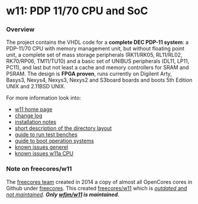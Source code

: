 # w11: PDP 11/70 CPU and SoC

### Overview
The project contains the VHDL code for a **complete DEC PDP-11 system**:
a PDP-11/70 CPU with memory management unit, but without floating point unit,
a complete set of mass storage peripherals
(RK11/RK05, RL11/RL02, RK70/RP06, TM11/TU10)
and a basic set of UNIBUS peripherals
(DL11, LP11, PC11),
and last but not least a cache and memory controllers for SRAM and PSRAM.
The design is **FPGA proven**, runs currently on
Digilent Arty, Basys3, Nexys4, Nexys3, Nexys2 and S3board boards
and boots 5th Edition UNIX and 2.11BSD UNIX. 

For more information look into:
- [w11 home page](https://wfjm.github.io/home/w11/)
- [change log](doc/CHANGELOG.md)
- [installation notes](doc/INSTALL.md)
- [short description of the directory layout](https://wfjm.github.io/home/w11/impl/dirlayout.html)
- [guide to run test benches](doc/w11a_tb_guide.md)
- [guide to boot operation systems](doc/w11a_os_guide.md)
- [known issues generel](doc/README_known_issues.md)
- [known issues w11a CPU](doc/w11a_known_issues.md)

### Note on freecores/w11
The [freecores team](http://freecores.github.io/) created in 2014 a
copy of almost all OpenCores cores in Github under
[freecores](https://github.com/freecores). This created
[freecores/w11](https://github.com/freecores/w11)
which is 
[*outdated* and *not maintained*](https://github.com/freecores/w11/issues/1).
***Only [wfjm/w11](https://github.com/wfjm/w11) is maintained***.

